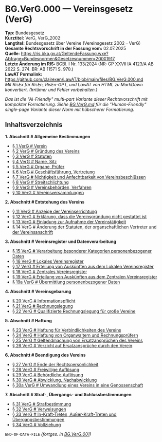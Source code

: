 # BG.VerG.000 — Vereinsgesetz (VerG)
**Typ:** Bundesgesetz  
**Kurztitel:** VerG, VerG_2002  
**Langtitel:** Bundesgesetz über Vereine (Vereinsgesetz 2002 – VerG)  
**Gesamte Rechtsvorschrift in der Fassung vom:** 02.07.2025  
**Quelle:** https://ris.bka.gv.at/GeltendeFassung.wxe?Abfrage=Bundesnormen&Gesetzesnummer=20001917  
**Letzte Änderung im RIS:** BGBl. I Nr. 133/2024 (NR: GP XXVII IA 4123/A AB 2622 S. 274. BR: AB 11571 S. 970.)  
**LawAT Permalink:** https://github.com/clairexen/LawAT/blob/main/files/BG.VerG.000.md  
*Mit RisEx für RisEn, RisEn-GPT, und LawAT von HTML zu MarkDown konvertiert. (Irrtümer und Fehler vorbehalten.)*

*Das ist die "AI-Friendly" multi-part Variante dieser Rechtsvorschrift mit kompakter Formatierung. Siehe [BG.VerG.md](BG.VerG.md) für die "Human-Friendly" single-page Variante dieser Norm mit hübscherer Formatierung.*

## Inhaltsverzeichnis

**1. Abschnitt # Allgemeine Bestimmungen**  
* [§ 1 VerG # Verein](BG.VerG.001.md#-1-verg--verein)  
* [§ 2 VerG # Gründung des Vereins](BG.VerG.001.md#-2-verg--gründung-des-vereins)  
* [§ 3 VerG # Statuten](BG.VerG.001.md#-3-verg--statuten)  
* [§ 4 VerG # Name, Sitz](BG.VerG.001.md#-4-verg--name-sitz)  
* [§ 5 VerG # Organe, Prüfer](BG.VerG.001.md#-5-verg--organe-prüfer)  
* [§ 6 VerG # Geschäftsführung, Vertretung](BG.VerG.001.md#-6-verg--geschäftsführung-vertretung)  
* [§ 7 VerG # Nichtigkeit und Anfechtbarkeit von Vereinsbeschlüssen](BG.VerG.001.md#-7-verg--nichtigkeit-und-anfechtbarkeit-von-vereinsbeschlüssen)  
* [§ 8 VerG # Streitschlichtung](BG.VerG.001.md#-8-verg--streitschlichtung)  
* [§ 9 VerG # Vereinsbehörden, Verfahren](BG.VerG.001.md#-9-verg--vereinsbehörden-verfahren)  
* [§ 10 VerG # Vereinsversammlungen](BG.VerG.001.md#-10-verg--vereinsversammlungen)

**2. Abschnitt # Entstehung des Vereins**  
* [§ 11 VerG # Anzeige der Vereinserrichtung](BG.VerG.001.md#-11-verg--anzeige-der-vereinserrichtung)  
* [§ 12 VerG # Erklärung, dass die Vereinsgründung nicht gestattet ist](BG.VerG.001.md#-12-verg--erklärung-dass-die-vereinsgründung-nicht-gestattet-ist)  
* [§ 13 VerG # Einladung zur Aufnahme der Vereinstätigkeit](BG.VerG.001.md#-13-verg--einladung-zur-aufnahme-der-vereinstätigkeit)  
* [§ 14 VerG # Änderung der Statuten, der organschaftlichen Vertreter und der Vereinsanschrift](BG.VerG.001.md#-14-verg--änderung-der-statuten-der-organschaftlichen-vertreter-und-der-vereinsanschrift)

**3. Abschnitt # Vereinsregister und Datenverarbeitung**  
* [§ 15 VerG # Verarbeitung besonderer Kategorien personenbezogener Daten](BG.VerG.002.md#-15-verg--verarbeitung-besonderer-kategorien-personenbezogener-daten)  
* [§ 16 VerG # Lokales Vereinsregister](BG.VerG.002.md#-16-verg--lokales-vereinsregister)  
* [§ 17 VerG # Erteilung von Auskünften aus dem Lokalen Vereinsregister](BG.VerG.002.md#-17-verg--erteilung-von-auskünften-aus-dem-lokalen-vereinsregister)  
* [§ 18 VerG # Zentrales Vereinsregister](BG.VerG.002.md#-18-verg--zentrales-vereinsregister)  
* [§ 19 VerG # Erteilung von Auskünften aus dem Zentralen Vereinsregister](BG.VerG.002.md#-19-verg--erteilung-von-auskünften-aus-dem-zentralen-vereinsregister)  
* [§ 19a VerG # Übermittlung personenbezogener Daten](BG.VerG.002.md#-19a-verg--übermittlung-personenbezogener-daten)

**4. Abschnitt # Vereinsgebarung**  
* [§ 20 VerG # Informationspflicht](BG.VerG.002.md#-20-verg--informationspflicht)  
* [§ 21 VerG # Rechnungslegung](BG.VerG.002.md#-21-verg--rechnungslegung)  
* [§ 22 VerG # Qualifizierte Rechnungslegung für große Vereine](BG.VerG.002.md#-22-verg--qualifizierte-rechnungslegung-für-große-vereine)

**5. Abschnitt # Haftung**  
* [§ 23 VerG # Haftung für Verbindlichkeiten des Vereins](BG.VerG.002.md#-23-verg--haftung-für-verbindlichkeiten-des-vereins)  
* [§ 24 VerG # Haftung von Organwaltern und Rechnungsprüfern](BG.VerG.002.md#-24-verg--haftung-von-organwaltern-und-rechnungsprüfern)  
* [§ 25 VerG # Geltendmachung von Ersatzansprüchen des Vereins](BG.VerG.002.md#-25-verg--geltendmachung-von-ersatzansprüchen-des-vereins)  
* [§ 26 VerG # Verzicht auf Ersatzansprüche durch den Verein](BG.VerG.002.md#-26-verg--verzicht-auf-ersatzansprüche-durch-den-verein)

**6. Abschnitt # Beendigung des Vereins**  
* [§ 27 VerG # Ende der Rechtspersönlichkeit](BG.VerG.003.md#-27-verg--ende-der-rechtspersönlichkeit)  
* [§ 28 VerG # Freiwillige Auflösung](BG.VerG.003.md#-28-verg--freiwillige-auflösung)  
* [§ 29 VerG # Behördliche Auflösung](BG.VerG.003.md#-29-verg--behördliche-auflösung)  
* [§ 30 VerG # Abwicklung, Nachabwicklung](BG.VerG.003.md#-30-verg--abwicklung-nachabwicklung)  
* [§ 30a VerG # Umwandlung eines Vereins in eine Genossenschaft](BG.VerG.003.md#-30a-verg--umwandlung-eines-vereins-in-eine-genossenschaft)

**7. Abschnitt # Straf-, Übergangs- und Schlussbestimmungen**  
* [§ 31 VerG # Strafbestimmung](BG.VerG.003.md#-31-verg--strafbestimmung)  
* [§ 32 VerG # Verweisungen](BG.VerG.003.md#-32-verg--verweisungen)  
* [§ 33 VerG # In-Kraft-Treten, Außer-Kraft-Treten und Übergangsbestimmungen](BG.VerG.003.md#-33-verg--in-kraft-treten-außer-kraft-treten-und-übergangsbestimmungen)  
* [§ 34 VerG # Vollziehung](BG.VerG.003.md#-34-verg--vollziehung)

`END-OF-DATA-FILE` *(fortges. in [BG.VerG.001](BG.VerG.001.md))*
